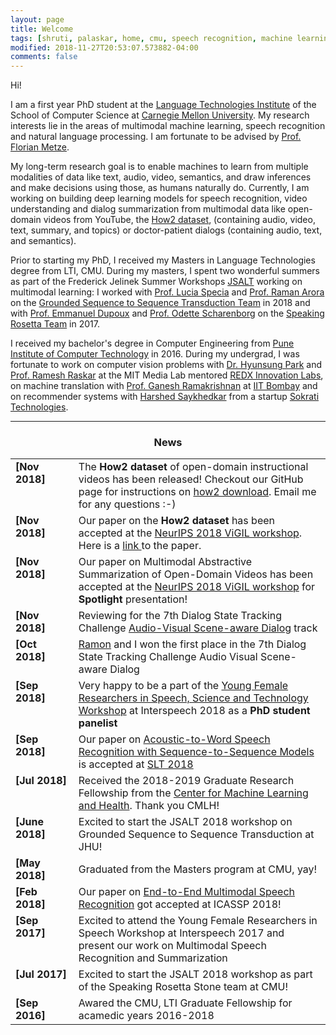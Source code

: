 ```yaml
---
layout: page
title: Welcome
tags: [shruti, palaskar, home, cmu, speech recognition, machine learning, natural language processing, graduate, carnegie mellon]
modified: 2018-11-27T20:53:07.573882-04:00
comments: false
---
```


Hi!

I am a first year PhD student at the [Language Technologies Institute](http://www.lti.cs.cmu.edu/) of the School of Computer Science at [Carnegie Mellon University](http://www.cmu.edu/). My research interests lie in the areas of multimodal machine learning, speech recognition and natural language processing. I am fortunate to be advised by [Prof. Florian Metze](http://www.cs.cmu.edu/~fmetze/interACT/Home.html).

My long-term research goal is to enable machines to learn from multiple modalities of data like text, audio, video, semantics, and draw inferences and make decisions using those, as humans naturally do.
Currently, I am working on building deep learning models for speech recognition, video understanding and dialog summarization from multimodal data like open-domain videos from YouTube, the [How2 dataset](https://github.com/srvk/how2-dataset), (containing audio, video, text, summary, and topics) or doctor-patient dialogs (containing audio, text, and semantics).

Prior to starting my PhD, I received my Masters in Language Technologies degree from LTI, CMU. During my masters, I spent two wonderful summers as part of the Frederick Jelinek Summer Workshops [JSALT](https://www.clsp.jhu.edu/workshops/18-workshop/) working on multimodal learning: I worked with [Prof. Lucia Specia](https://staffwww.dcs.shef.ac.uk/people/L.Specia/) and [Prof. Raman Arora](http://www.cs.jhu.edu/~raman/Home.html) on the [Grounded Sequence to Sequence Transduction Team](https://www.clsp.jhu.edu/workshops/18-workshop/grounded-sequence-sequence-transduction/) in 2018 and with [Prof. Emmanuel Dupoux](http://www.lscp.net/persons/dupoux/) and [Prof. Odette Scharenborg](https://scholar.google.nl/citations?2user=hyz2eHkAAAAJ&hl=nl) on the [Speaking Rosetta Team](http://129.199.81.135/cmuworkshop/) in 2017.

I received my bachelor's degree in Computer Engineering from [Pune Institute of Computer Technology](www.pict.edu) in 2016. During my undergrad, I was fortunate to work on computer vision problems with [Dr. Hyunsung Park](https://sites.google.com/site/hyunsung/) and [Prof. Ramesh Raskar](http://web.media.mit.edu/~raskar/) at the MIT Media Lab mentored [REDX Innovation
Labs](http://redx.io), on machine translation with [Prof. Ganesh Ramakrishnan](https://www.cse.iitb.ac.in/~ganesh/) at [IIT
Bombay](https://www.cse.iitb.ac.in) and on recommender systems with [Harshed Saykhedkar](https://www.linkedin.com/in/harshadss/?originalSubdomain=in) from a startup [Sokrati Technologies](https://sokrati.com).


----

<h3 align="center">News</h3>
<table class='news-table'>
    <col width="20%">
    <col width="80%">
    <tr>
        <td valign="top"><strong>[Nov 2018]</strong></td>
        <td>The <b>How2 dataset</b> of open-domain instructional videos has been released!
        Checkout our GitHub page for instructions on <a href="https://github.com/srvk/how2-dataset">how2 download</a>.
        Email me for any questions :-)
        </td>
    </tr>
    <tr>
        <td valign="top"><strong>[Nov 2018]</strong></td>
        <td>Our paper on the <b>How2 dataset</b> has been accepted at the <a href="https://nips2018vigil.github.io">NeurIPS 2018 ViGIL workshop</a>. Here is a <a href="https://arxiv.org/pdf/1811.00347.pdf">link </a>to the paper.</td>
    </tr>
    <tr>
        <td valign="top"><strong>[Nov 2018]</strong></td>
        <td>Our paper on Multimodal Abstractive Summarization of Open-Domain Videos has been accepted at the <a href="https://nips2018vigil.github.io">NeurIPS 2018 ViGIL workshop</a> for <b>Spotlight</b> presentation!</td>
    </tr>
    <tr>
        <td valign="top"><strong>[Nov 2018]</strong></td>
        <td>Reviewing for the 7th Dialog State Tracking Challenge <a href="http://workshop.colips.org/dstc7/tracks.html">Audio-Visual Scene-aware Dialog</a> track</td>
    </tr>
    <tr>
        <td valign="top"><strong>[Oct 2018]</strong></td>
        <td><a href="http://www.cs.cmu.edu/~ramons/">Ramon</a> and I won the first place in the 7th Dialog State Tracking Challenge Audio Visual Scene-aware Dialog</td>
    </tr>
    <tr>
        <td valign="top"><strong>[Sep 2018]</strong></td>
        <td>Very happy to be a part of the <a href="https://sites.google.com/view/yfrsw2018/home">Young Female Researchers in Speech, Science and Technology Workshop</a> at Interspeech 2018 as a <b>PhD student panelist</b></td>
    </tr>
    <tr>
        <td valign="top"><strong>[Sep 2018]</strong></td>
        <td>Our paper on <a href="https://arxiv.org/abs/1807.09597">Acoustic-to-Word Speech Recognition with Sequence-to-Sequence Models</a> is accepted at <a href="http://www.slt2018.org">SLT 2018</a></td>
    </tr>
    <tr>
        <td valign="top"><strong>[Jul 2018]</strong></td>
        <td>Received the 2018-2019 Graduate Research Fellowship from the <a href="">Center for Machine Learning and Health</a>. Thank you CMLH!</td>
    </tr>
    <tr>
        <td valign="top"><strong>[June 2018]</strong></td>
        <td>Excited to start the JSALT 2018 workshop on Grounded Sequence to Sequence Transduction at JHU!</td>
    </tr>
    <tr>
        <td valign="top"><strong>[May 2018]</strong></td>
        <td>Graduated from the Masters program at CMU, yay!</td>
    </tr>
    <tr>
        <td valign="top"><strong>[Feb 2018]</strong></td>
        <td>Our paper on <a href="https://arxiv.org/abs/1804.09713">End-to-End Multimodal Speech Recognition</a> got accepted at ICASSP 2018!</td>
    </tr>
    <tr>
        <td valign="top"><strong>[Sep 2017]</strong></td>
        <td>Excited to attend the Young Female Researchers in Speech Workshop at Interspeech 2017 and present our work on Multimodal Speech Recognition and Summarization</td>
    </tr>
    <tr>
        <td valign="top"><strong>[Jul 2017]</strong></td>
        <td>Excited to start the JSALT 2018 workshop as part of the Speaking Rosetta Stone team at CMU!</td>
    </tr>
    <tr>
        <td valign="top"><strong>[Sep 2016]</strong></td>
        <td>Awared the CMU, LTI Graduate Fellowship for acamedic years 2016-2018</td>
    </tr>
</table>

